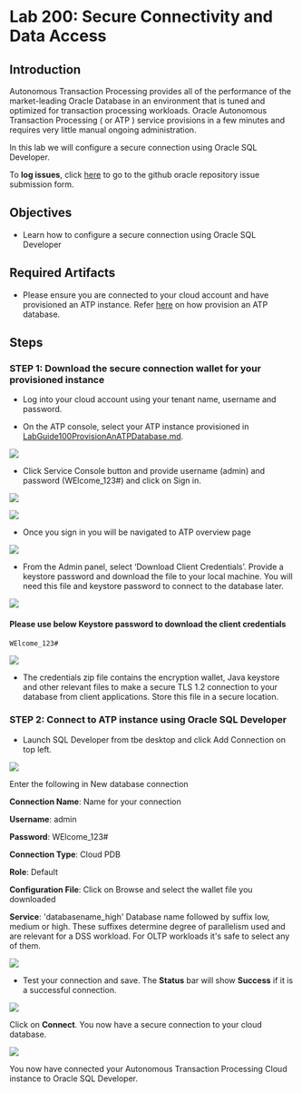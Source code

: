 # Lab 200: Secure Connectivity and Data Access

## Introduction

Autonomous Transaction Processing provides all of the performance of the market-leading Oracle Database in an environment that is tuned and optimized for transaction processing workloads. Oracle Autonomous Transaction Processing ( or ATP ) service provisions in a few minutes and requires  very little manual ongoing administration.

In this lab we will configure a secure connection using Oracle SQL Developer.

To **log issues**, click [here](https://github.com/oracle/learning-library/issues/new) to go to the github oracle repository issue submission form.

## Objectives

- Learn how to configure a secure connection using Oracle SQL Developer

## Required Artifacts

- Please ensure you are connected to your cloud account and have provisioned an ATP instance. Refer <a href="./LabGuide100ProvisionAnATPDatabase.md" target="_blank">here</a> on how provision an ATP database.


## Steps

### **STEP 1: Download the secure connection wallet for your provisioned instance**

- Log into your cloud account using your tenant name, username and password.

- On the ATP console, select your ATP instance provisioned in <a href="./LabGuide100ProvisionAnATPDatabase.md" target="_blank">LabGuide100ProvisionAnATPDatabase.md</a>.

![](./images/200/Picture200-1.png)

- Click Service Console button and provide username (admin) and password (WElcome_123#) and click on Sign in.

![](./images/200/Picture200-2.png)

![](./images/200/Picture200-3.png)

- Once you sign in you will be navigated to ATP overview page

![](./images/200/Picture200-4.png)

- From the Admin panel, select ‘Download Client Credentials’. Provide a keystore password and download the file to your local machine. You will need this file and keystore password to connect to the database later.

![](./images/200/Picture200-6.png)

#### Please use below Keystore password to download the client credentials
```
WElcome_123#
```

![](./images/200/Picture200-5.png)

- The credentials zip file contains the encryption wallet, Java keystore and other relevant files to make a secure TLS 1.2 connection to your database from client applications. Store this file in a secure location.

### **STEP 2: Connect to ATP instance using Oracle SQL Developer**

- Launch SQL Developer from tbe desktop and click Add Connection on top left.

![](./images/200/Picture200-7.png)

Enter the following in New database connection

**Connection Name**: Name for your connection

**Username**: admin

**Password**: WElcome_123#

**Connection Type**: Cloud PDB

**Role**: Default

**Configuration File**: Click on Browse and select the wallet file you downloaded

**Service**: 'databasename_high' Database name followed by suffix low, medium or high. These suffixes determine degree of parallelism used and are relevant for a DSS workload. For OLTP workloads it's safe to select any of them.

![](./images/200/Picture200-8.png)

- Test your connection and save. The **Status** bar will show **Success** if it is a successful connection.

![](./images/200/Picture200-9.png)

Click on **Connect**. You now have a secure connection to your cloud database.

![](./images/200/Picture200-10.png)

You now have connected your Autonomous Transaction Processing Cloud instance to Oracle SQL Developer.